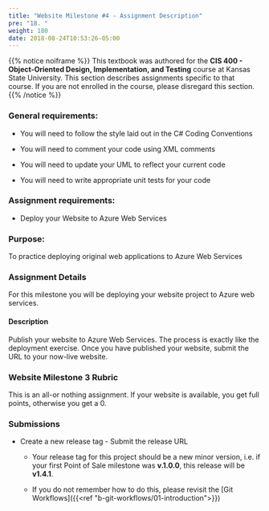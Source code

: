 ```yaml
---
title: "Website Milestone #4 - Assignment Description"
pre: "18. "
weight: 180
date: 2018-08-24T10:53:26-05:00
---
```


{{% notice noiframe %}}
This textbook was authored for the **CIS 400 - Object-Oriented Design, Implementation, and Testing** course at Kansas State University.  This section describes assignments specific to that course.  If you are not enrolled in the course, please disregard this section.
{{% /notice %}}


### General requirements:

* You will need to follow the style laid out in the C# Coding Conventions

* You will need to comment your code using XML comments

* You will need to update your UML to reflect your current code

* You will need to write appropriate unit tests for your code

### Assignment requirements:

* Deploy your Website to Azure Web Services

### Purpose:

To practice deploying original web applications to Azure Web Services

### Assignment Details

For this milestone you will be deploying your website project to Azure web services.

#### Description

Publish your website to Azure Web Services.  The process is exactly like the deployment exercise.  Once you have published your website, submit the URL to your now-live website.

### Website Milestone 3 Rubric
This is an all-or nothing assignment.  If your website is available, you get full points, otherwise you get a 0.

### Submissions

* Create a new release tag - Submit the release URL

  * Your release tag for this project should be a new minor version, i.e. if your first Point of Sale milestone was **v.1.0.0**, this release will be **v1.4.1**.

  * If you do not remember how to do this, please revisit the [Git Workflows]({{<ref "b-git-workflows/01-introduction">}})
